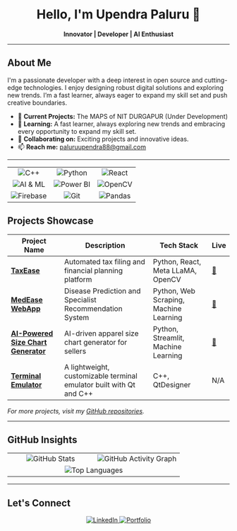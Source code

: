 <div align="center">
  <h1>Hello, I'm Upendra Paluru 👋</h1>
  <p><strong>Innovator | Developer | AI Enthusiast</strong></p>
<!--   <img src="https://github.com/UpendrA-StaRK.png" alt="Profile Image" width="150" style="border-radius: 50%;" />
   -->
</div>

---

## About Me

I'm a passionate developer with a deep interest in open source and cutting-edge technologies. I enjoy designing robust digital solutions and exploring new trends. I’m a fast learner, always eager to expand my skill set and push creative boundaries.

- 🔭 **Current Projects:**  The MAPS of NIT DURGAPUR (Under Development) 
- 🌱 **Learning:** A fast learner, always exploring new trends and embracing every opportunity to expand my skill set.  
- 👯 **Collaborating on:** Exciting projects and innovative ideas.  
- 📫 **Reach me:** [paluruupendra88@gmail.com](mailto:paluruupendra88@gmail.com)  

---
<table align="center">
  <tr>
    <td align="center">
      <img src="https://img.shields.io/badge/C++-00599C?style=for-the-badge&logo=cplusplus&logoColor=white" alt="C++" />
    </td>
    <td align="center">
      <img src="https://img.shields.io/badge/Python-3776AB?style=for-the-badge&logo=python&logoColor=white" alt="Python" />
    </td>
    <td align="center">
      <img src="https://img.shields.io/badge/React-20232A?style=for-the-badge&logo=react&logoColor=61DAFB" alt="React" />
    </td>
  </tr>
  <tr>
    <td align="center">
      <img src="https://img.shields.io/badge/AI & ML-F7931E?style=for-the-badge&logo=scikit-learn&logoColor=white" alt="AI & ML" />
    </td>
    <td align="center">
      <img src="https://img.shields.io/badge/Power_BI-F2C811?style=for-the-badge&logo=powerbi&logoColor=black" alt="Power BI" />
    </td>
    <td align="center">
      <img src="https://img.shields.io/badge/OpenCV-5C3EE8?style=for-the-badge&logo=opencv&logoColor=white" alt="OpenCV" />
    </td>
  </tr>
  <tr>
    <td align="center">
      <img src="https://img.shields.io/badge/Firebase-FFCA28?style=for-the-badge&logo=firebase&logoColor=black" alt="Firebase" />
    </td>
    <td align="center">
      <img src="https://img.shields.io/badge/Git-F05032?style=for-the-badge&logo=git&logoColor=white" alt="Git" />
    </td>
    <td align="center">
      <img src="https://img.shields.io/badge/Pandas-150458?style=for-the-badge&logo=pandas&logoColor=white" alt="Pandas" />
    </td>
  </tr>
</table>



## Projects Showcase

| **Project Name**                           | **Description**                                                       | **Tech Stack**                                      | **Live**                                                       |
|-------------------------------------------|-----------------------------------------------------------------------|-----------------------------------------------------|----------------------------------------------------------------|
| [**TaxEase**](https://github.com/UpendrA-StaRK/TaxEase) | Automated tax filing and financial planning platform | Python, React, Meta LLaMA, OpenCV         | [🔗](https://taxease-ai.vercel.app/) |
| [**MedEase WebApp**](https://github.com/UpendrA-StaRK/MedEase_WebApp) | Disease Prediction and Specialist Recommendation System | Python, Web Scraping, Machine Learning | [🔗](https://medeasewebapp-rshiqykq54d4cgj4285ahp.streamlit.app/) |
| [**AI-Powered Size Chart Generator**](https://github.com/UpendrA-StaRK/Flipkart-Grid-6.0/) | AI-driven apparel size chart generator for sellers | Python, Streamlit, Machine Learning | [🔗](https://upendra-stark-flipkart-grid-6-0-app-3qsoh7.streamlit.app/) |
| [**Terminal Emulator**](https://github.com/UpendrA-StaRK/Term_Emulator) | A lightweight, customizable terminal emulator built with Qt and C++ | C++, QtDesigner | N/A |
  
_For more projects, visit my [GitHub repositories](https://github.com/UpendrA-StaRK)._  

---

## GitHub Insights

<div align="center">
  <table>
    <tr>
      <td align="center" width="50%">
        <img src="https://github-readme-stats.vercel.app/api?username=UpendrA-StaRK&show_icons=true&theme=dark&hide=prs,issues&bg_color=00000000" alt="GitHub Stats" />
      </td>
      <td align="center" width="50%">
        <img src="https://github-readme-activity-graph.vercel.app/graph?username=UpendrA-StaRK&theme=green&bg_color=00000000" alt="GitHub Activity Graph" />
      </td>
    </tr>
    <tr>
      <td align="center" colspan="2">
        <img src="https://github-readme-stats.vercel.app/api/top-langs/?username=UpendrA-StaRK&layout=compact&theme=dark&bg_color=00000000" alt="Top Languages" />
      </td>
    </tr>
  </table>
</div>

---

## Let's Connect

<div align="center">
  <a href="https://www.linkedin.com/in/upendra-paluru/" target="_blank">
    <img src="https://img.shields.io/badge/LinkedIn-0A66C2?style=for-the-badge&logo=linkedin&logoColor=white" alt="LinkedIn" />
  </a>
  <a href="https://upendrastark.dev" target="_blank">
    <img src="https://img.shields.io/badge/Portfolio-000000?style=for-the-badge&logo=about.me&logoColor=white" alt="Portfolio" />
  </a>
</div>
